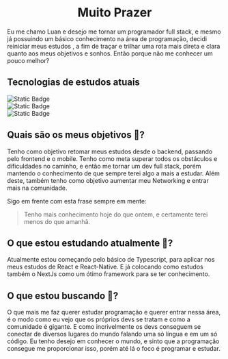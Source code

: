 <h1 align="center">Muito Prazer</h1>

Eu me chamo Luan e desejo me tornar um programador full stack, e mesmo já possuindo um básico conhecimento na área de programação, decidi reiniciar meus estudos , a fim de traçar e trilhar uma rota mais direta e clara quanto aos meus objetivos e sonhos. Então porque não me conhecer um pouco melhor?

## Tecnologias de estudos atuais

  ![Static Badge](https://img.shields.io/badge/ReactNative-blue?style=for-the-badge&logo=React&logoColor=white)  
  ![Static Badge](https://img.shields.io/badge/NextJs-black?style=for-the-badge&logo=Next.js&logoColor=white)  
  ![Static Badge](https://img.shields.io/badge/NodeJs-green?style=for-the-badge&logo=Node.js&logoColor=white)  

## Quais são os meus objetivos 🔭?

Tenho como objetivo retomar meus estudos desde o backend, passando pelo frontend e o mobile. Tenho como meta superar todos os obstáculos e dificuldades no caminho, e então me tornar um dev full stack, porém mantendo o conhecimento de que sempre terei algo a mais a estudar. Além deste, também tenho como objetivo aumentar meu Networking e entrar mais na comunidade.

Sigo em frente com esta frase sempre em mente: 
> Tenho mais conhecimento hoje do que ontem, e certamente terei menos do que amanhã.

## O que estou estudando atualmente 🌱?

Atualmente estou começando pelo básico de Typescript, para aplicar nos meus estudos de React e React-Native. E já colocando como estudos também o NextJs como um ótimo framework para se ter conhecimento.

## O que estou buscando 🤔?

O que mais me faz querer estudar programação e querer entrar nessa área, é o modo como eu vejo que os próprios devs se tratam e como a comunidade é gigante. E como incrivelmente os devs conseguem se conectar de diversos lugares do mundo falando uma só língua e em um só código. Eu tenho desejo em conhecer o mundo, e sinto que a programação consegue me proporcionar isso, porém até lá o foco é programar e estudar. 

<!--
**luanrf5g/luanrf5g** is a ✨ _special_ ✨ repository because its `README.md` (this file) appears on your GitHub profile.

Here are some ideas to get you started:


- 🔭 I’m currently working on ...
- 🌱 I’m currently learning ...
- 👯 I’m looking to collaborate on ...
- 🤔 I’m looking for help with ...
- 💬 Ask me about ...
- 📫 How to reach me: ...
- 😄 Pronouns: ...
- ⚡ Fun fact: ...
-->
